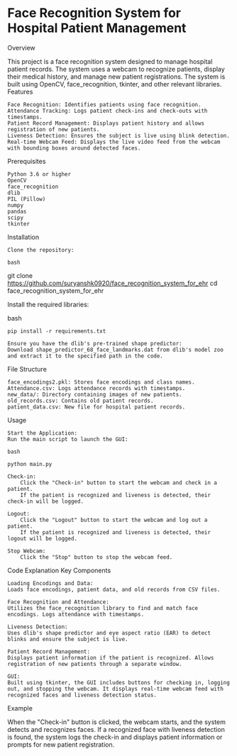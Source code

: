 # Face Recognition System for Hospital Patient Management

Overview

This project is a face recognition system designed to manage hospital patient records. The system uses a webcam to recognize patients, display their medical history, and manage new patient registrations. The system is built using OpenCV, face_recognition, tkinter, and other relevant libraries.
Features

    Face Recognition: Identifies patients using face recognition.
    Attendance Tracking: Logs patient check-ins and check-outs with timestamps.
    Patient Record Management: Displays patient history and allows registration of new patients.
    Liveness Detection: Ensures the subject is live using blink detection.
    Real-time Webcam Feed: Displays the live video feed from the webcam with bounding boxes around detected faces.

Prerequisites

    Python 3.6 or higher
    OpenCV
    face_recognition
    dlib
    PIL (Pillow)
    numpy
    pandas
    scipy
    tkinter

Installation

    Clone the repository:

    bash

git clone https://github.com/suryanshk0920/face_recognition_system_for_ehr
cd face_recognition_system_for_ehr

Install the required libraries:

bash

    pip install -r requirements.txt

    Ensure you have the dlib's pre-trained shape predictor:
    Download shape_predictor_68_face_landmarks.dat from dlib's model zoo and extract it to the specified path in the code.

File Structure

    face_encodings2.pkl: Stores face encodings and class names.
    Attendance.csv: Logs attendance records with timestamps.
    new_data/: Directory containing images of new patients.
    old_records.csv: Contains old patient records.
    patient_data.csv: New file for hospital patient records.

Usage

    Start the Application:
    Run the main script to launch the GUI:

    bash

    python main.py

    Check-in:
        Click the "Check-in" button to start the webcam and check in a patient.
        If the patient is recognized and liveness is detected, their check-in will be logged.

    Logout:
        Click the "Logout" button to start the webcam and log out a patient.
        If the patient is recognized and liveness is detected, their logout will be logged.

    Stop Webcam:
        Click the "Stop" button to stop the webcam feed.

Code Explanation
Key Components

    Loading Encodings and Data:
    Loads face encodings, patient data, and old records from CSV files.

    Face Recognition and Attendance:
    Utilizes the face_recognition library to find and match face encodings. Logs attendance with timestamps.

    Liveness Detection:
    Uses dlib's shape predictor and eye aspect ratio (EAR) to detect blinks and ensure the subject is live.

    Patient Record Management:
    Displays patient information if the patient is recognized. Allows registration of new patients through a separate window.

    GUI:
    Built using tkinter, the GUI includes buttons for checking in, logging out, and stopping the webcam. It displays real-time webcam feed with recognized faces and liveness detection status.

Example

When the "Check-in" button is clicked, the webcam starts, and the system detects and recognizes faces. If a recognized face with liveness detection is found, the system logs the check-in and displays patient information or prompts for new patient registration.
